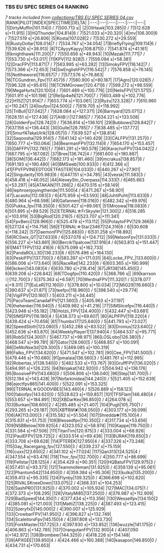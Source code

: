 ### TBS EU SPEC SERIES 04 RANKING
*7 tracks included from [collections/TBS EU SPEC SERIES 04.csv](/collections/TBS%20EU%20SPEC%20SERIES%2004.csv)*
|RANK|PILOT|INDEX|SPEC|TIME|DELTA|
|:---:|:---|:---:|:---:|:---:|---:|
|1|DirtyMuffin|101.114|0 / 7|500.713 s||
|2|OliHawk|103.285|0 / 7|512.628 s|+11.915|
|3|HQThunder|104.814|6 / 7|521.033 s|+20.320|
|4|mv|106.300|6 / 7|527.519 s|+26.806|
|5|Kosta|107.028|2 / 7|530.272 s|+29.559|
|6|RustyDollar|108.014|7 / 7|534.767 s|+34.054|
|7|BrieflyFlying|109.114|6 / 7|539.626 s|+38.913|
|8|TCAyyyKayyy|108.871|0 / 7|541.874 s|+41.161|
|9|knighthawk|111.200|7 / 7|550.656 s|+49.943|
|10|Mazak|111.771|7 / 7|553.730 s|+53.017|
|11|KPV|112.928|5 / 7|559.094 s|+58.381|
|12|DracFPV|113.871|7 / 7|563.995 s|+63.282|
|13|SmokyFPV|116.142|7 / 7|573.366 s|+72.653|
|14|SwEnglishFPV|116.542|7 / 7|576.858 s|+76.145|
|15|Nottheworst|116.657|7 / 7|577.576 s|+76.863|
|16|TCGundren_Fpv|117.457|6 / 7|580.900 s|+80.187|
|17|Agro|120.028|5 / 7|596.328 s|+95.615|
|18|TCNMGrower|120.471|6 / 7|599.272 s|+98.559|
|19|MegaHurts|120.100|4 / 7|601.489 s|+100.776|
|20|NelisFPV|121.571|5 / 7|601.911 s|+101.198|
|21|ReSp4wN|121.700|7 / 7|603.489 s|+102.776|
|22|H15Z|121.914|7 / 7|603.774 s|+103.061|
|23|Ryżu|123.328|7 / 7|610.960 s|+110.247|
|24|loufpv|124.500|2 / 7|619.705 s|+118.992|
|25|TriBull|127.042|7 / 7|628.084 s|+127.371|
|26|Barnyard|125.071|2 / 7|628.151 s|+127.438|
|27|AliB㋡|127.985|7 / 7|634.221 s|+133.508|
|28|GoldenFpv|128.742|0 / 7|636.814 s|+136.101|
|29|Bubbows|128.842|7 / 7|637.156 s|+136.443|
|30|Guile|128.785|7 / 7|638.485 s|+137.772|
|31|Smurf47akaUlrik|128.057|0 / 7|639.527 s|+138.814|
|32|Saqoosha|129.914|5 / 7|641.142 s|+140.429|
|33|CALFPV|131.257|0 / 7|650.777 s|+150.064|
|34|BearmanFPV|132.114|6 / 7|654.170 s|+153.457|
|35|DAFFPV|132.785|1 / 7|661.291 s|+160.578|
|36|KarachoFPV|134.042|2 / 7|667.795 s|+167.082|
|37|Bree|136.742|4 / 7|681.600 s|+180.887|
|38|SOMi|136.442|5 / 7|682.173 s|+181.460|
|39|mcrakus|138.857|6 / 7|691.193 s|+190.480|
|40|BMSweb|100.933|0 / 6|412.366 s||
|41|FPVFPVINEEDTOGETFASTER|104.033|0 / 6|440.267 s|+27.901|
|42|Singularity|105.983|6 / 6|447.151 s|+34.785|
|43|vexsk|111.583|3 / 6|458.418 s|+46.052|
|44|AlexeyStn_Overpass|114.333|1 / 6|465.663 s|+53.297|
|45|ATAKAN|111.266|2 / 6|470.515 s|+58.149|
|46|lephroenjoyingtheride|111.500|4 / 6|471.267 s|+58.901|
|47|Lacasito|112.083|3 / 6|475.959 s|+63.593|
|48|JuhtiPuhti|113.633|6 / 6|480.964 s|+68.598|
|49|Gafannen|118.016|0 / 6|482.342 s|+69.976|
|50|Pukka_fpv|118.350|6 / 6|501.427 s|+89.061|
|51|Mroowa|118.083|6 / 6|501.895 s|+89.529|
|52|ETERNAL☆FrSkyyler|121.300|2 / 6|516.285 s|+103.919|
|53|BigRod|120.216|5 / 6|523.707 s|+111.341|
|54|FpvBerci|128.966|0 / 6|525.478 s|+113.112|
|55|PotaytoFPV|129.366|6 / 6|527.124 s|+114.758|
|56|ETERNAL☆Star23467|124.316|6 / 6|530.608 s|+118.242|
|57|DaemonFPV|125.883|0 / 6|531.258 s|+118.892|
|58|RCSwix_QT|127.633|6 / 6|537.078 s|+124.712|
|59|NelsonFpv|131.033|5 / 6|556.227 s|+143.861|
|60|Bercik11palcow|137.916|4 / 6|563.813 s|+151.447|
|61|M4TTFPV|132.416|6 / 6|575.099 s|+162.733|
|62|PandaROLL3D|136.233|6 / 6|576.496 s|+164.130|
|63|PeskiFPV|137.700|3 / 6|583.397 s|+171.031|
|64|Locke_FPV_|133.600|0 / 6|586.006 s|+173.640|
|65|RaceRat|142.233|6 / 6|603.365 s|+190.999|
|66|kcken|143.083|4 / 6|630.780 s|+218.414|
|67|JR138|145.450|2 / 6|639.208 s|+226.842|
|68|TDogfpv|110.420|0 / 5|368.766 s||
|69|karrson㋡|112.700|3 / 5|375.363 s|+6.597|
|70|WerdnaFPV|111.320|1 / 5|378.077 s|+9.311|
|71|EuLeR|112.160|0 / 5|378.800 s|+10.034|
|72|MiG29|116.660|3 / 5|390.637 s|+21.871|
|73|teefpv|118.960|0 / 5|398.540 s|+29.774|
|74|VigiFPV|120.160|1 / 5|403.211 s|+34.445|
|75|PacoTeamCanadaFPV|121.560|5 / 5|405.963 s|+37.197|
|76|thehenker|116.940|5 / 5|409.982 s|+41.216|
|77|SIMSlicefpv|116.440|5 / 5|423.948 s|+55.182|
|78|Holzii_FPV|124.400|0 / 5|432.447 s|+63.681|
|79|SIMSFPV|116.180|4 / 5|438.373 s|+69.607|
|80|ALPIFPV|119.220|4 / 5|439.424 s|+70.658|
|81|Thumbs17|125.640|0 / 5|441.793 s|+73.027|
|82|SpeedSloth|123.080|5 / 5|452.288 s|+83.522|
|83|Dronius|123.640|2 / 5|452.636 s|+83.870|
|84|WeeklyPlayer1|137.940|4 / 5|464.537 s|+95.771|
|85|RobSi|134.300|1 / 5|467.737 s|+98.971|
|86|LOSLobo|126.380|5 / 5|468.547 s|+99.781|
|87|Gator|128.060|5 / 5|468.857 s|+100.091|
|88|DeMoNse3d|129.300|5 / 5|469.085 s|+100.319|
|89|Falko_FPV|134.620|0 / 5|471.547 s|+102.781|
|90|Cee_FPV|141.500|5 / 5|479.446 s|+110.680|
|91|pmalaia|136.560|3 / 5|481.761 s|+112.995|
|92|Robertas_V|138.540|0 / 5|482.533 s|+113.767|
|93|GruffFPV|136.020|5 / 5|494.991 s|+126.225|
|94|Ninjakat|142.920|0 / 5|504.942 s|+136.176|
|95|BoosiveFPV|143.680|0 / 5|506.806 s|+138.040|
|96|Step|141.700|5 / 5|512.194 s|+143.428|
|97|Nofarkinidea|144.240|0 / 5|521.405 s|+152.639|
|98|ejectfpv865|141.400|0 / 5|522.091 s|+153.325|
|99|ETERNAL☆GOODVIBES|143.460|4 / 5|526.889 s|+158.123|
|100|fabiofpv|143.620|0 / 5|528.623 s|+159.857|
|101|TFSFlam|146.480|4 / 5|553.657 s|+184.891|
|102|XBDarKex|96.850|0 / 4|264.078 s||
|103|Burkan|108.600|2 / 4|285.485 s|+21.407|
|104|Pugli|105.750|1 / 4|293.265 s|+29.187|
|105|XB₸ЯIИ✘|108.050|0 / 4|303.177 s|+39.099|
|106|AK|113.000|3 / 4|315.582 s|+51.504|
|107|Shredda❅|115.100|4 / 4|315.831 s|+51.753|
|108|Blessedfpv|110.350|2 / 4|317.734 s|+53.656|
|109|NSBBelow|109.925|4 / 4|323.052 s|+58.974|
|110|Kappe|119.750|0 / 4|331.584 s|+67.506|
|111|TitanTim|120.975|3 / 4|333.004 s|+68.926|
|112|PaulEFPV|128.725|2 / 4|333.514 s|+69.436|
|113|BURAK|119.650|3 / 4|333.706 s|+69.628|
|114|PTEREK|127.950|4 / 4|337.326 s|+73.248|
|115|Gay_Racergang_fpv|127.550|3 / 4|339.237 s|+75.159|
|116|cuxx|123.650|2 / 4|341.102 s|+77.024|
|117|Qan313|124.525|4 / 4|347.554 s|+83.476|
|118|Thor_fpv|132.700|0 / 4|350.777 s|+86.699|
|119|Fellstar|128.125|4 / 4|354.429 s|+90.351|
|120|HQBatuFPV|129.975|3 / 4|357.451 s|+93.373|
|121|Teammolleman|131.925|0 / 4|359.139 s|+95.061|
|122|Phantom542|134.650|0 / 4|359.384 s|+95.306|
|123|kulka|135.200|0 / 4|359.413 s|+95.335|
|124|Flynby|139.325|0 / 4|366.698 s|+102.620|
|125|RIVALSKneeDown|133.075|2 / 4|368.331 s|+104.253|
|126|SashPRO|131.925|0 / 4|370.002 s|+105.924|
|127|MAC|134.075|1 / 4|372.373 s|+108.295|
|128|VitalyMi85|137.250|0 / 4|376.987 s|+112.909|
|129|BadSpeed|144.350|1 / 4|377.434 s|+113.356|
|130|Wesselfpv|134.150|2 / 4|385.081 s|+121.003|
|131|MattiZ|138.225|0 / 4|387.493 s|+123.415|
|132|SzeryfxD|140.000|2 / 4|390.007 s|+125.929|
|133|CrowbarFPV|141.950|2 / 4|396.827 s|+132.749|
|134|ScaleitorsFpv|145.150|4 / 4|397.808 s|+133.730|
|135|ForkMaster|137.725|3 / 4|397.930 s|+133.852|
|136|wuzzle|141.175|0 / 4|406.863 s|+142.785|
|137|OrangutanFPV|132.900|4 / 4|407.050 s|+142.972|
|138|Brombeer|144.325|0 / 4|418.226 s|+154.148|
|139|APXGEE|139.850|4 / 4|424.466 s|+160.388|
|140|kasapon|146.850|0 / 4|434.731 s|+170.653|
